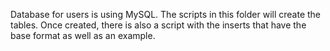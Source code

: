 Database for users is using MySQL.
The scripts in this folder will create the tables. 
Once created, there is also a script with the inserts that have the base format as well as an example.
